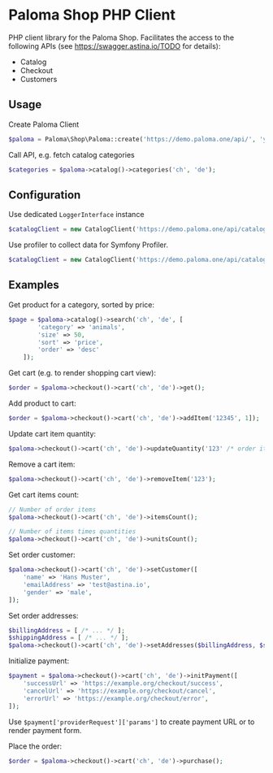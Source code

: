 Paloma Shop PHP Client
========

PHP client library for the Paloma Shop. Facilitates the access to the following APIs (see https://swagger.astina.io/TODO for details):

- Catalog
- Checkout
- Customers

## Usage
Create Paloma Client
```php
$paloma = Paloma\Shop\Paloma::create('https://demo.paloma.one/api/', 'yourAPIKey'));
```
Call API, e.g. fetch catalog categories
```php
$categories = $paloma->catalog()->categories('ch', 'de');
```
## Configuration
Use dedicated `LoggerInterface` instance
```php
$catalogClient = new CatalogClient('https://demo.paloma.one/api/catalog/', 'yourAPIKey', $myLogger);
```

Use profiler to collect data for Symfony Profiler.
```php
$catalogClient = new CatalogClient('https://demo.paloma.one/api/catalog/', 'yourAPIKey', $myLogger, $myProfiler);
```

## Examples

Get product for a category, sorted by price:
```php
$page = $paloma->catalog()->search('ch', 'de', [
        'category' => 'animals', 
        'size' => 50,
        'sort' => 'price',
        'order' => 'desc'
    ]);
```

Get cart (e.g. to render shopping cart view):
```php
$order = $paloma->checkout()->cart('ch', 'de')->get();
```

Add product to cart:
```php
$order = $paloma->checkout()->cart('ch', 'de')->addItem('12345', 1]);
```

Update cart item quantity:
```php
$paloma->checkout()->cart('ch', 'de')->updateQuantity('123' /* order item id */, 2 /* quantity */);
```

Remove a cart item:
```php
$paloma->checkout()->cart('ch', 'de')->removeItem('123');
```

Get cart items count:
```php
// Number of order items
$paloma->checkout()->cart('ch', 'de')->itemsCount();

// Number of items times quantities
$paloma->checkout()->cart('ch', 'de')->unitsCount();
```

Set order customer:
```php
$paloma->checkout()->cart('ch', 'de')->setCustomer([
    'name' => 'Hans Muster',
    'emailAddress' => 'test@astina.io',
    'gender' => 'male',
]);
```

Set order addresses:
```php
$billingAddress = [ /* ... */ ];
$shippingAddress = [ /* ... */ ];
$paloma->checkout()->cart('ch', 'de')->setAddresses($billingAddress, $shippingAddress);
```

Initialize payment:
```php
$payment = $paloma->checkout()->cart('ch', 'de')->initPayment([
    'successUrl' => 'https://example.org/checkout/success',
    'cancelUrl' => 'https://example.org/checkout/cancel',
    'errorUrl' => 'https://example.org/checkout/error',
]);
```

Use `$payment['providerRequest']['params']` to create payment URL or to render payment form.

Place the order:
```php
$order = $paloma->checkout()->cart('ch', 'de')->purchase();
```